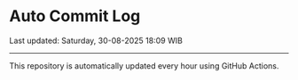# Auto Commit Log

Last updated: Saturday, 30-08-2025 18:09 WIB

---

This repository is automatically updated every hour using GitHub Actions.
